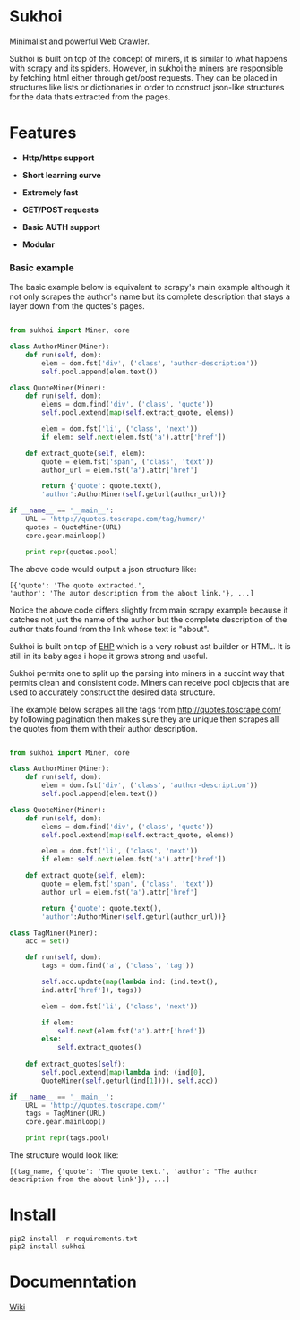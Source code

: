 # Sukhoi

Minimalist and powerful Web Crawler.

Sukhoi is built on top of the concept of miners, it is similar to what happens with scrapy and its spiders.
However, in sukhoi the miners are responsible by fetching html either through get/post requests. 
They can be placed in structures like lists or dictionaries in order to construct json-like structures
for the data thats extracted from the pages.

# Features

- **Http/https support**

- **Short learning curve**

- **Extremely fast**

- **GET/POST requests**

- **Basic AUTH support**

- **Modular**

### Basic example

The basic example below is equivalent to scrapy's main example although it not only scrapes the author's name
but its complete description that stays a layer down from the quotes's pages.

~~~python

from sukhoi import Miner, core

class AuthorMiner(Miner):
    def run(self, dom):
        elem = dom.fst('div', ('class', 'author-description'))
        self.pool.append(elem.text())

class QuoteMiner(Miner):
    def run(self, dom):
        elems = dom.find('div', ('class', 'quote'))
        self.pool.extend(map(self.extract_quote, elems))

        elem = dom.fst('li', ('class', 'next'))
        if elem: self.next(elem.fst('a').attr['href'])

    def extract_quote(self, elem):
        quote = elem.fst('span', ('class', 'text'))
        author_url = elem.fst('a').attr['href']

        return {'quote': quote.text(), 
        'author':AuthorMiner(self.geturl(author_url))}

if __name__ == '__main__':
    URL = 'http://quotes.toscrape.com/tag/humor/'
    quotes = QuoteMiner(URL)
    core.gear.mainloop()

    print repr(quotes.pool)

~~~

The above code would output a json structure like:

~~~
[{'quote': 'The quote extracted.', 
'author': 'The autor description from the about link.'}, ...]
~~~

Notice the above code differs slightly from main scrapy example because it catches not just
the name of the author but the complete description of the author thats found from
the link whose text is "about".

Sukhoi is built on top of [EHP](https://github.com/iogf/ehp) which is a very robust ast builder or HTML.
It is still in its baby ages i hope it grows strong and useful.

Sukhoi permits one to split up the parsing into miners in a succint way that permits clean and consistent code.
Miners can receive pool objects that are used to accurately construct the desired data structure. 

The example below scrapes all the tags from http://quotes.toscrape.com/ by following pagination
then makes sure they are unique then scrapes all the quotes from them with their author description.

~~~python

from sukhoi import Miner, core

class AuthorMiner(Miner):
    def run(self, dom):
        elem = dom.fst('div', ('class', 'author-description'))
        self.pool.append(elem.text())

class QuoteMiner(Miner):
    def run(self, dom):
        elems = dom.find('div', ('class', 'quote'))
        self.pool.extend(map(self.extract_quote, elems))

        elem = dom.fst('li', ('class', 'next'))
        if elem: self.next(elem.fst('a').attr['href'])

    def extract_quote(self, elem):
        quote = elem.fst('span', ('class', 'text'))
        author_url = elem.fst('a').attr['href']

        return {'quote': quote.text(), 
        'author':AuthorMiner(self.geturl(author_url))}

class TagMiner(Miner):
    acc = set()

    def run(self, dom):
        tags = dom.find('a', ('class', 'tag'))

        self.acc.update(map(lambda ind: (ind.text(), 
        ind.attr['href']), tags))

        elem = dom.fst('li', ('class', 'next'))

        if elem: 
            self.next(elem.fst('a').attr['href'])
        else: 
            self.extract_quotes()
            
    def extract_quotes(self):
        self.pool.extend(map(lambda ind: (ind[0], 
        QuoteMiner(self.geturl(ind[1]))), self.acc))

if __name__ == '__main__':
    URL = 'http://quotes.toscrape.com/'
    tags = TagMiner(URL)
    core.gear.mainloop()

    print repr(tags.pool)

~~~

The structure would look like:

~~~
[(tag_name, {'quote': 'The quote text.', 'author': "The author description from the about link'}), ...]
~~~

# Install

~~~
pip2 install -r requirements.txt
pip2 install sukhoi
~~~

# Documenntation

[Wiki](https://github.com/iogf/sukhoi/wiki)





